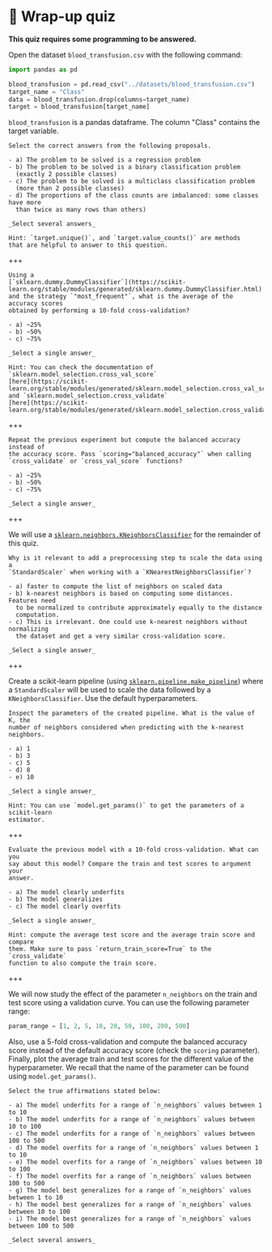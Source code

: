 # 🏁 Wrap-up quiz

**This quiz requires some programming to be answered.**

Open the dataset `blood_transfusion.csv` with the following command:

```py
import pandas as pd

blood_transfusion = pd.read_csv("../datasets/blood_transfusion.csv")
target_name = "Class"
data = blood_transfusion.drop(columns=target_name)
target = blood_transfusion[target_name]
```

`blood_transfusion` is a pandas dataframe. The column "Class" contains the
target variable.

```{admonition} Question
Select the correct answers from the following proposals.

- a) The problem to be solved is a regression problem
- b) The problem to be solved is a binary classification problem
  (exactly 2 possible classes)
- c) The problem to be solved is a multiclass classification problem
  (more than 2 possible classes)
- d) The proportions of the class counts are imbalanced: some classes have more
  than twice as many rows than others)

_Select several answers_

Hint: `target.unique()`, and `target.value_counts()` are methods
that are helpful to answer to this question.
```

+++

```{admonition} Question
Using a
[`sklearn.dummy.DummyClassifier`](https://scikit-learn.org/stable/modules/generated/sklearn.dummy.DummyClassifier.html)
and the strategy `"most_frequent"`, what is the average of the accuracy scores
obtained by performing a 10-fold cross-validation?

- a) ~25%
- b) ~50%
- c) ~75%

_Select a single answer_

Hint: You can check the documentation of `sklearn.model_selection.cross_val_score`
[here](https://scikit-learn.org/stable/modules/generated/sklearn.model_selection.cross_val_score.html)
and `sklearn.model_selection.cross_validate`
[here](https://scikit-learn.org/stable/modules/generated/sklearn.model_selection.cross_validate.html).
```

+++

```{admonition} Question
Repeat the previous experiment but compute the balanced accuracy instead of
the accuracy score. Pass `scoring="balanced_accuracy"` when calling
`cross_validate` or `cross_val_score` functions?

- a) ~25%
- b) ~50%
- c) ~75%

_Select a single answer_
```

+++

We will use a
[`sklearn.neighbors.KNeighborsClassifier`](https://scikit-learn.org/stable/modules/generated/sklearn.neighbors.KNeighborsClassifier.html)
for the remainder of this quiz.

```{admonition} Question
Why is it relevant to add a preprocessing step to scale the data using a
`StandardScaler` when working with a `KNearestNeighborsClassifier`?

- a) faster to compute the list of neighbors on scaled data
- b) k-nearest neighbors is based on computing some distances. Features need
  to be normalized to contribute approximately equally to the distance
  computation.
- c) This is irrelevant. One could use k-nearest neighbors without normalizing
  the dataset and get a very similar cross-validation score.

_Select a single answer_
```

+++

Create a scikit-learn pipeline (using
[`sklearn.pipeline.make_pipeline`](https://scikit-learn.org/stable/modules/generated/sklearn.pipeline.make_pipeline.html))
where a `StandardScaler` will be used to scale the data followed by a
`KNeighborsClassifier`. Use the default hyperparameters.

```{admonition} Question
Inspect the parameters of the created pipeline. What is the value of K, the
number of neighbors considered when predicting with the k-nearest neighbors.

- a) 1
- b) 3
- c) 5
- d) 8
- e) 10

_Select a single answer_

Hint: You can use `model.get_params()` to get the parameters of a scikit-learn
estimator.
```

+++

```{admonition} Question
Evaluate the previous model with a 10-fold cross-validation. What can you
say about this model? Compare the train and test scores to argument your
answer.

- a) The model clearly underfits
- b) The model generalizes
- c) The model clearly overfits

_Select a single answer_

Hint: compute the average test score and the average train score and compare
them. Make sure to pass `return_train_score=True` to the `cross_validate`
function to also compute the train score.
```

+++

We will now study the effect of the parameter `n_neighbors` on the train and
test score using a validation curve. You can use the following parameter range:

```py
param_range = [1, 2, 5, 10, 20, 50, 100, 200, 500]
```

Also, use a 5-fold cross-validation and compute the balanced accuracy score
instead of the default accuracy score (check the `scoring` parameter). Finally,
plot the average train and test scores for the different value of the
hyperparameter. We recall that the name of the parameter can be found using
`model.get_params()`.

```{admonition} Question
Select the true affirmations stated below:

- a) The model underfits for a range of `n_neighbors` values between 1 to 10
- b) The model underfits for a range of `n_neighbors` values between 10 to 100
- c) The model underfits for a range of `n_neighbors` values between 100 to 500
- d) The model overfits for a range of `n_neighbors` values between 1 to 10
- e) The model overfits for a range of `n_neighbors` values between 10 to 100
- f) The model overfits for a range of `n_neighbors` values between 100 to 500
- g) The model best generalizes for a range of `n_neighbors` values between 1 to 10
- h) The model best generalizes for a range of `n_neighbors` values between 10 to 100
- i) The model best generalizes for a range of `n_neighbors` values between 100 to 500

_Select several answers_
```
